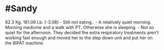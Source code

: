 # #Sandy
82.3 Kg. 181.06 Lb. [-3.08]
	- Still not eating..
	- A relatively quiet morning.  Morning medicine and a walk with PT.  Otherwise she is sleeping.
	- Not so quiet for the afternoon.  They decided the extra respiratory treatments aren't working fast enough and moved her to the step down unit and put her on the BiPAT machine.